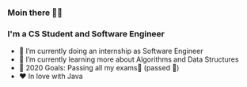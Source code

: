 ### Moin there 👋😉



### I'm a CS Student and Software Engineer

- 🔭 I’m currently doing an internship as Software Engineer
- 🌱 I’m currently learning more about Algorithms and Data Structures
- 🥅 2020 Goals: Passing all my exams🤣 (passed 💪)
- ❤️ In love with Java
